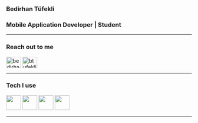 ### Bedirhan Tüfekli


### Mobile Application Developer | Student
 
<hr>

### Reach out to me
<a href="https://twitter.com/bedirhantt" target="blank"><img align="center" src="https://raw.githubusercontent.com/rahuldkjain/github-profile-readme-generator/master/src/images/icons/Social/twitter.svg" alt="bedirhantt" height="30" width="40" /></a>
<a href="https://instagram.com/btufekli" target="blank"><img align="center" src="https://raw.githubusercontent.com/rahuldkjain/github-profile-readme-generator/master/src/images/icons/Social/instagram.svg" alt="btufekli" height="30" width="40" /></a>

<hr>

### Tech I use

<img src="https://simpleicons.org/icons/kotlin.svg" widht="30" height="40" > <img src="https://simpleicons.org/icons/javascript.svg" widht="30" height="40" > <img src="https://simpleicons.org/icons/swift.svg" widht="30" height="40" > <img src="https://simpleicons.org/icons/androidstudio.svg" widht="30" height="40" >

<hr>
